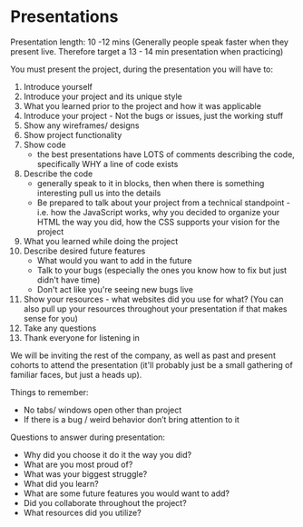 # Presentations

Presentation length: 10 -12 mins
(Generally people speak faster when they present live. Therefore target a 13 - 14 min presentation when practicing)


You must present the project, during the presentation you will have to:

1. Introduce yourself
2. Introduce your project and its unique style
3. What you learned prior to the project and how it was applicable 
4. Introduce your project - Not the bugs or issues, just the working stuff
5. Show any wireframes/ designs
6. Show project functionality
7. Show code
    - the best presentations have LOTS of comments describing the code, specifically WHY a line of code exists 
8. Describe the code
    - generally speak to it in blocks, then when there is something interesting pull us into the details
    - Be prepared to talk about your project from a technical standpoint - i.e. how the JavaScript works, why you decided to organize your HTML the way you did, how the CSS supports your vision for the project
9. What you learned while doing the project
10. Describe desired future features
    - What would you want to add in the future
    - Talk to your bugs (especially the ones you know how to fix but just didn't have time)
    - Don't act like you're seeing new bugs live
11. Show your resources - what websites did you use for what? (You can also pull up your resources throughout your presentation if that makes sense for you)
12. Take any questions
13. Thank everyone for listening in

We will be inviting the rest of the company, as well as past and present cohorts to attend the presentation (it'll probably just be a small gathering of familiar faces, but just a heads up).

Things to remember:
-	No tabs/ windows open other than project 
-	If there is a bug / weird behavior don’t bring attention to it

Questions to answer during presentation:
-	Why did you choose it do it the way you did?
-	What are you most proud of?
-	What was your biggest struggle?
-	What did you learn?
-	What are some future features you would want to add?
-	Did you collaborate throughout the project?
-	What resources did you utilize?
